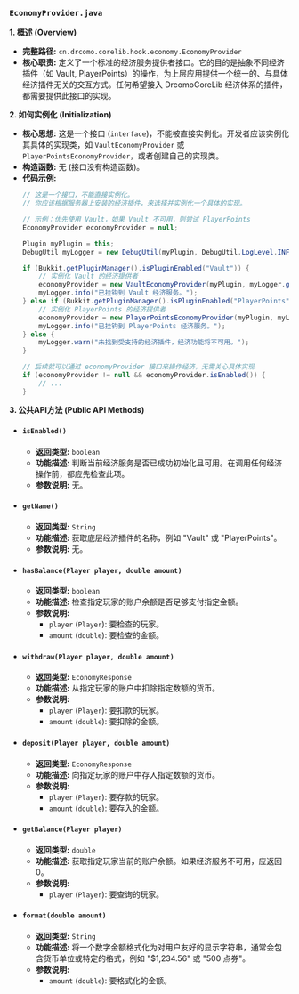 ### `EconomyProvider.java`

**1. 概述 (Overview)**

  * **完整路径:** `cn.drcomo.corelib.hook.economy.EconomyProvider`
  * **核心职责:** 定义了一个标准的经济服务提供者接口。它的目的是抽象不同经济插件（如 Vault, PlayerPoints）的操作，为上层应用提供一个统一的、与具体经济插件无关的交互方式。任何希望接入 DrcomoCoreLib 经济体系的插件，都需要提供此接口的实现。

**2. 如何实例化 (Initialization)**

  * **核心思想:** 这是一个接口 (`interface`)，不能被直接实例化。开发者应该实例化其具体的实现类，如 `VaultEconomyProvider` 或 `PlayerPointsEconomyProvider`，或者创建自己的实现类。
  * **构造函数:** 无 (接口没有构造函数)。
  * **代码示例:**
    ```java
    // 这是一个接口，不能直接实例化。
    // 你应该根据服务器上安装的经济插件，来选择并实例化一个具体的实现。

    // 示例：优先使用 Vault，如果 Vault 不可用，则尝试 PlayerPoints
    EconomyProvider economyProvider = null;

    Plugin myPlugin = this;
    DebugUtil myLogger = new DebugUtil(myPlugin, DebugUtil.LogLevel.INFO);

    if (Bukkit.getPluginManager().isPluginEnabled("Vault")) {
        // 实例化 Vault 的经济提供者
        economyProvider = new VaultEconomyProvider(myPlugin, myLogger.getLevel());
        myLogger.info("已挂钩到 Vault 经济服务。");
    } else if (Bukkit.getPluginManager().isPluginEnabled("PlayerPoints")) {
        // 实例化 PlayerPoints 的经济提供者
        economyProvider = new PlayerPointsEconomyProvider(myPlugin, myLogger.getLevel());
        myLogger.info("已挂钩到 PlayerPoints 经济服务。");
    } else {
        myLogger.warn("未找到受支持的经济插件，经济功能将不可用。");
    }

    // 后续就可以通过 economyProvider 接口来操作经济，无需关心具体实现
    if (economyProvider != null && economyProvider.isEnabled()) {
        // ...
    }
    ```

**3. 公共API方法 (Public API Methods)**

  * #### `isEnabled()`

      * **返回类型:** `boolean`
      * **功能描述:** 判断当前经济服务是否已成功初始化且可用。在调用任何经济操作前，都应先检查此项。
      * **参数说明:** 无。

  * #### `getName()`

      * **返回类型:** `String`
      * **功能描述:** 获取底层经济插件的名称，例如 "Vault" 或 "PlayerPoints"。
      * **参数说明:** 无。

  * #### `hasBalance(Player player, double amount)`

      * **返回类型:** `boolean`
      * **功能描述:** 检查指定玩家的账户余额是否足够支付指定金额。
      * **参数说明:**
          * `player` (`Player`): 要检查的玩家。
          * `amount` (`double`): 要检查的金额。

  * #### `withdraw(Player player, double amount)`

      * **返回类型:** `EconomyResponse`
      * **功能描述:** 从指定玩家的账户中扣除指定数额的货币。
      * **参数说明:**
          * `player` (`Player`): 要扣款的玩家。
          * `amount` (`double`): 要扣除的金额。

  * #### `deposit(Player player, double amount)`

      * **返回类型:** `EconomyResponse`
      * **功能描述:** 向指定玩家的账户中存入指定数额的货币。
      * **参数说明:**
          * `player` (`Player`): 要存款的玩家。
          * `amount` (`double`): 要存入的金额。

  * #### `getBalance(Player player)`

      * **返回类型:** `double`
      * **功能描述:** 获取指定玩家当前的账户余额。如果经济服务不可用，应返回 0。
      * **参数说明:**
          * `player` (`Player`): 要查询的玩家。

  * #### `format(double amount)`

      * **返回类型:** `String`
      * **功能描述:** 将一个数字金额格式化为对用户友好的显示字符串，通常会包含货币单位或特定的格式，例如 "$1,234.56" 或 "500 点券"。
      * **参数说明:**
          * `amount` (`double`): 要格式化的金额。

